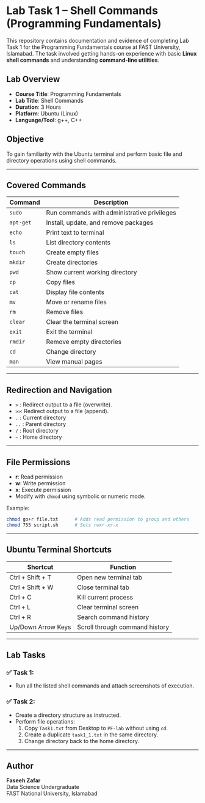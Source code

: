 # Lab Task 1 – Shell Commands (Programming Fundamentals)

This repository contains documentation and evidence of completing Lab Task 1 for the Programming Fundamentals course at FAST University, Islamabad. The task involved getting hands-on experience with basic **Linux shell commands** and understanding **command-line utilities**.

## Lab Overview

- **Course Title**: Programming Fundamentals  
- **Lab Title**: Shell Commands  
- **Duration**: 3 Hours  
- **Platform**: Ubuntu (Linux)  
- **Language/Tool**: g++, C++  

## Objective

To gain familiarity with the Ubuntu terminal and perform basic file and directory operations using shell commands.

---

## Covered Commands

| Command | Description |
|---------|-------------|
| `sudo`  | Run commands with administrative privileges |
| `apt-get` | Install, update, and remove packages |
| `echo`  | Print text to terminal |
| `ls`    | List directory contents |
| `touch` | Create empty files |
| `mkdir` | Create directories |
| `pwd`   | Show current working directory |
| `cp`    | Copy files |
| `cat`   | Display file contents |
| `mv`    | Move or rename files |
| `rm`    | Remove files |
| `clear` | Clear the terminal screen |
| `exit`  | Exit the terminal |
| `rmdir` | Remove empty directories |
| `cd`    | Change directory |
| `man`   | View manual pages |

---

## Redirection and Navigation

- `>` : Redirect output to a file (overwrite).
- `>>`: Redirect output to a file (append).
- `.`  : Current directory  
- `..` : Parent directory  
- `/`  : Root directory  
- `~`  : Home directory  

---

## File Permissions

- **r**: Read permission  
- **w**: Write permission  
- **x**: Execute permission  
- Modify with `chmod` using symbolic or numeric mode.

Example:
```bash
chmod go+r file.txt      # Adds read permission to group and others
chmod 755 script.sh      # Sets rwxr-xr-x
```

---

## Ubuntu Terminal Shortcuts

| Shortcut             | Function                          |
|----------------------|-----------------------------------|
| Ctrl + Shift + T     | Open new terminal tab             |
| Ctrl + Shift + W     | Close terminal tab                |
| Ctrl + C             | Kill current process              |
| Ctrl + L             | Clear terminal screen             |
| Ctrl + R             | Search command history            |
| Up/Down Arrow Keys   | Scroll through command history    |

---

## Lab Tasks

### ✅ Task 1:
- Run all the listed shell commands and attach screenshots of execution.

### ✅ Task 2:
- Create a directory structure as instructed.
- Perform file operations:
  1. Copy `Task1.txt` from Desktop to `PF-lab` without using `cd`.
  2. Create a duplicate `task1_1.txt` in the same directory.
  3. Change directory back to the home directory.

---

## Author

**Faseeh Zafar**  
Data Science Undergraduate  
FAST National University, Islamabad
